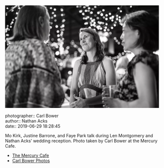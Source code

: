 ![Mo Kirk, Justine Batone, and Faye Park talk](assets/2019-06-29-set-3-the-reception-42.webp)

photographer:: Carl Bower  
author:: Nathan Acks  
date:: 2019-06-29 18:28:45

Mo Kirk, Justine Barrone, and Faye Park talk during Len Montgomery and Nathan Acks’ wedding reception. Photo taken by Carl Bower at the Mercury Cafe.

* [The Mercury Cafe](http://mercurycafe.com)
* [Carl Bower Photos](https://carlbowerphotos.com)
